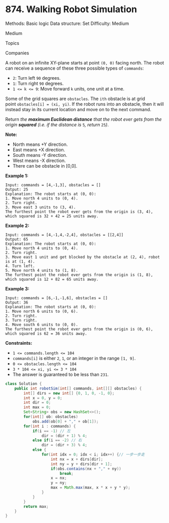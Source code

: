 # 874. Walking Robot Simulation

Methods: Basic logic
Data structure: Set
Difficulty: Medium

Medium

Topics

Companies

A robot on an infinite XY-plane starts at point `(0, 0)` facing north. The robot can receive a sequence of these three possible types of `commands`:

- `2`: Turn left `90` degrees.
- `1`: Turn right `90` degrees.
- `1 <= k <= 9`: Move forward `k` units, one unit at a time.

Some of the grid squares are `obstacles`. The `ith` obstacle is at grid point `obstacles[i] = (xi, yi)`. If the robot runs into an obstacle, then it will instead stay in its current location and move on to the next command.

Return *the **maximum Euclidean distance** that the robot ever gets from the origin **squared** (i.e. if the distance is* `5`*, return* `25`*)*.

**Note:**

- North means +Y direction.
- East means +X direction.
- South means -Y direction.
- West means -X direction.
- There can be obstacle in [0,0].

**Example 1:**

```
Input: commands = [4,-1,3], obstacles = []
Output: 25
Explanation: The robot starts at (0, 0):
1. Move north 4 units to (0, 4).
2. Turn right.
3. Move east 3 units to (3, 4).
The furthest point the robot ever gets from the origin is (3, 4), which squared is 32 + 42 = 25 units away.

```

**Example 2:**

```
Input: commands = [4,-1,4,-2,4], obstacles = [[2,4]]
Output: 65
Explanation: The robot starts at (0, 0):
1. Move north 4 units to (0, 4).
2. Turn right.
3. Move east 1 unit and get blocked by the obstacle at (2, 4), robot is at (1, 4).
4. Turn left.
5. Move north 4 units to (1, 8).
The furthest point the robot ever gets from the origin is (1, 8), which squared is 12 + 82 = 65 units away.

```

**Example 3:**

```
Input: commands = [6,-1,-1,6], obstacles = []
Output: 36
Explanation: The robot starts at (0, 0):
1. Move north 6 units to (0, 6).
2. Turn right.
3. Turn right.
4. Move south 6 units to (0, 0).
The furthest point the robot ever gets from the origin is (0, 6), which squared is 62 = 36 units away.

```

**Constraints:**

- `1 <= commands.length <= 104`
- `commands[i]` is either `2`, `1`, or an integer in the range `[1, 9]`.
- `0 <= obstacles.length <= 104`
- `3 * 104 <= xi, yi <= 3 * 104`
- The answer is guaranteed to be less than `231`.

```java
class Solution {
    public int robotSim(int[] commands, int[][] obstacles) {
        int[] dirs = new int[] {0, 1, 0, -1, 0};
        int x = 0, y = 0;
        int dir = 0;
        int max = 0;
        Set<String> obs = new HashSet<>();
        for(int[] ob: obstacles)
            obs.add(ob[0] + "," + ob[1]);
        for(int i : commands) {
            if(i == -1) // 左
                dir = (dir + 1) % 4;
            else if(i == -2) // 右
                dir = (dir + 3) % 4;
            else {
                for(int idx = 0; idx < i; idx++) {// 一步一步走 
                    int nx = x + dirs[dir];
                    int ny = y + dirs[dir + 1];
                    if(obs.contains(nx + "," + ny)) 
                        break;
                    x = nx;
                    y = ny;
                    max = Math.max(max, x * x + y * y);
                }
            }
        }
        return max;
    }
}
```